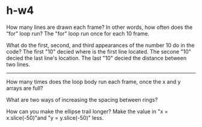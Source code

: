 # h-w4
How many lines are drawn each frame? In other words, how often does the “for” loop run?
  The "for" loop run once for each 10 frame.
  
What do the first, second, and third appearances of the number 10 do in the code?
  The first "10" decied where is the first line located. The secone "10" decied the last line's location. The last "10" decied the distance between two lines. 
  
 ----------------------------------------------------------------------------------------------------------------------------
  
 How many times does the loop body run each frame, once the x and y arrays are full?






What are two ways of increasing the spacing between rings? 
  
  
  
  
  
  
  
  How can you make the ellipse trail longer?
  Make the value in "x = x.slice(-50)"and "y = y.slice(-50)" less.

